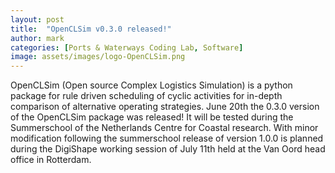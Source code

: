 ```yaml
---
layout: post
title:  "OpenCLSim v0.3.0 released!"
author: mark
categories: [Ports & Waterways Coding Lab, Software]
image: assets/images/logo-OpenCLSim.png 
---
```

OpenCLSim (Open source Complex Logistics Simulation) is a python package for rule driven scheduling of cyclic activities for in-depth comparison of alternative operating strategies. June 20th the 0.3.0 version of the OpenCLSim package was released! It will be tested during the Summerschool of the Netherlands Centre for Coastal research. With minor modification following the summerschool release of version 1.0.0 is planned during the DigiShape working session of July 11th held at the Van Oord head office in Rotterdam.
